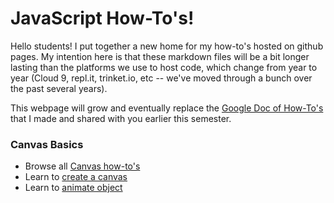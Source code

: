 # JavaScript How-To's!
Hello students! I put together a new home for my how-to's hosted on github pages. My intention here is that these markdown files will be a bit longer lasting than the platforms we use to host code, which change from year to year (Cloud 9, repl.it, trinket.io, etc -- we've moved through a bunch over the past several years).

This webpage will grow and eventually replace the [Google Doc of How-To's](https://docs.google.com/document/d/1MrPTAd-LPJpUH93BYElgGv_abhhagAWaURrOtqjfj9A/edit) that I made and shared with you earlier this semester.


### Canvas Basics
- Browse all [Canvas how-to's](canvas/index.md)
- Learn to [create a canvas](./canvas/creating_a_canvas.md)
- Learn to [animate object](./canvas/simple_animation.md)
